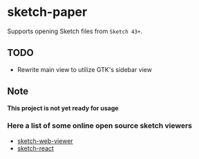 # sketch-paper

Supports opening Sketch files from `Sketch 43+`.

## TODO
* Rewrite main view to utilize GTK's sidebar view

## Note
**This project is not yet ready for usage**

### Here a list of some online open source sketch viewers
* [sketch-web-viewer](https://animaapp.github.io/sketch-web-viewer/)
* [sketch-react](https://zjuasmn.github.io/sketch-react)
